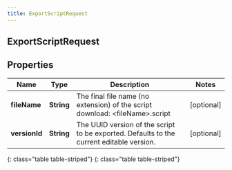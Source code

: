 ```yaml
---
title: ExportScriptRequest
---
```

## ExportScriptRequest


## Properties

| Name | Type | Description | Notes |
| ------------ | ------------- | ------------- | ------------- |
| **fileName** | **String** | The final file name (no extension) of the script download: &lt;fileName&gt;.script |  [optional] |
| **versionId** | **String** | The UUID version of the script to be exported.  Defaults to the current editable version. |  [optional] |
{: class="table table-striped"}
{: class="table table-striped"}



